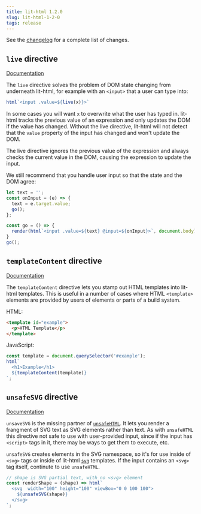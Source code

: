 ```yaml
---
title: lit-html 1.2.0
slug: lit-html-1-2-0
tags: release
---
```


See the [changelog](https://github.com/Polymer/lit-html/blob/master/CHANGELOG.md) for a complete list of changes.

## `live` directive

[Documentation](/docs/templates/directives/#live)

The `live` directive solves the problem of DOM state changing from underneath lit-html, for example with an `<input>` that a user can type into:

```js
html`<input .value=${live(x)}>`
```

In some cases you will want `x` to overwrite what the user has typed in. lit-html tracks the previous value of an expression and only updates the DOM if the value has changed. Without the live directive, lit-html will not detect that the `value` property of the input has changed and won't update the DOM.

The live directive ignores the previous value of the expression and always checks the current value in the DOM, causing the expression to update the input.

We still recommend that you handle user input so that the state and the DOM agree:

```ts
let text = '';
const onInput = (e) => {
  text = e.target.value;
  go();
};

const go = () => {
  render(html`<input .value=${text} @input=${onInput}>`, document.body);
}
go();
```

## `templateContent` directive

[Documentation](/docs/templates/directives/#templatecontent)

The `templateContent` directive lets you stamp out HTML templates into lit-html templates. This is useful in a number of cases where HTML `<template>` elements are provided by users of elements or parts of a build system.

HTML:
```html
<template id="example">
  <p>HTML Template</p>
</template>
```

JavaScript:
```js
const template = document.querySelector('#example');
html`
  <h1>Example</h1>
  ${templateContent(template)}
`;
```

## `unsafeSVG` directive

[Documentation](/docs/templates/directives/#unsafesvg)

`unsaveSVG` is the missing partner of [`unsafeHTML`](/docs/templates/directives/#unsafehtml). It lets you render a frangment of SVG text as SVG elements rather than text. As with `unsafeHTML` this directive not safe to use with user-provided input, since if the input has `<script>` tags in it, there may be ways to get them to execute, etc.

`unsafeSVG` creates elements in the SVG namespace, so it's for use inside of `<svg>` tags or inside of lit-html [`svg`](/api/modules/_lit_html_.html#svg) templates. If the input contains an `<svg>` tag itself, continute to use `unsafeHTML`.

```js
// shape is SVG partial text, with no <svg> element
const renderShape = (shape) => html`
  <svg  width="100" height="100" viewBox="0 0 100 100">
    ${unsafeSVG(shape)}
  </svg>
`;
```
